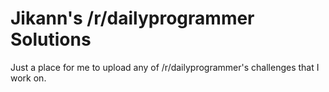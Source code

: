 # Jikann's /r/dailyprogrammer Solutions

Just a place for me to upload any of /r/dailyprogrammer's challenges that I work on.
